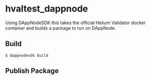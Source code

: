 # hvaltest_dappnode
Using DAppNodeSDK this takes the official Helium Validator docker container and builds a package to run on DAppNode.

## Build
`$ dappnodesdk build`

## Publish Package
